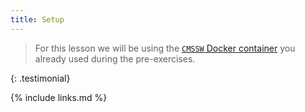 ```yaml
---
title: Setup
---
```


> For this lesson we will be using the [`CMSSW` Docker container](https://cms-opendata-workshop.github.io/workshop2023-lesson-docker/03-docker-for-cms-opendata/index.html#download-the-docker-image-for-cmssw-open-data-and-start-a-container) you already used during the pre-exercises.  
>
{: .testimonial}



{% include links.md %}
